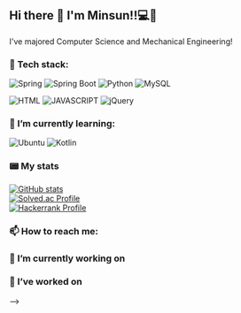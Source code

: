 ## Hi there 👋 I'm Minsun!!💻🚀
I've majored Computer Science and Mechanical Engineering!

<!--
**minisundev/minisundev** is a ✨ _special_ ✨ repository because its `README.md` (this file) appears on your GitHub profile.

Here are some ideas to get you started:

- 🔭 I’m currently working on ...
- 🌱 I’m currently learning ...
- 👯 I’m looking to collaborate on ...
- 🤔 I’m looking for help with ...
- 💬 Ask me about ...
- 📫 How to reach me: ...
- 😄 Pronouns: ...
- ⚡ Fun fact: ...
-->
### 🚀 Tech stack:
![Spring](https://img.shields.io/badge/Spring-6DB33F?style=for-the-badge&logo=Spring&logoColor=white)
![Spring Boot](https://img.shields.io/badge/SpringBoot-6DB33F?style=for-the-badge&logo=SpringBoot&logoColor=white)
![Python](https://img.shields.io/badge/Python-3776AB?style=for-the-badge&logo=Python&logoColor=white)
![MySQL](https://img.shields.io/badge/MySQL-4479A1?style=for-the-badge&logo=MySQL&logoColor=white)
<br>

![HTML](https://img.shields.io/badge/HTML5-E34F26?style=for-the-badge&logo=HTML5&logoColor=white)
![JAVASCRIPT](https://img.shields.io/badge/Javascript-F7DF1E?style=for-the-badge&logo=Javascript&logoColor=white)
![jQuery](https://img.shields.io/badge/jQuery-0769AD?style=for-the-badge&logo=jQuery&logoColor=white)

<!--
<br>
![Hibernate](https://img.shields.io/badge/Hibernate-59666C?style=for-the-badge&logo=Hibernate&logoColor=white)
![Amazon RDS](https://img.shields.io/badge/RDS-527FFF?style=for-the-badge&logo=AmazonRDS&logoColor=white)
![Amazon EC2](https://img.shields.io/badge/EC2-FF9900?style=for-the-badge&logo=AmazonEC2&logoColor=white)
-->


### 🌱 I’m currently learning:
<!--
<br>
![Docker](https://img.shields.io/badge/Docker-2496ED?style=for-the-badge&logo=Docker&logoColor=white)
![Github Actions](https://img.shields.io/badge/GithubActions-2088FF?style=for-the-badge&logo=GithubActions&logoColor=white)
![Redis](https://img.shields.io/badge/Redis-DC382D?style=for-the-badge&logo=Redis&logoColor=white)
![ElasticSearch](https://img.shields.io/badge/ElasticSearch-005571?style=for-the-badge&logo=ElasticSerach&logoColor=white)
-->
![Ubuntu](https://img.shields.io/badge/Ubuntu-E95420?style=for-the-badge&logo=Ubuntu&logoColor=white)
![Kotlin](https://img.shields.io/badge/Kotlin-7F52FF?style=for-the-badge&logo=Kotlin&logoColor=white)

### 📟 My stats
[![GitHub stats](https://github-readme-stats.vercel.app/api?username=minisundev&theme=vue)](https://github.com/anuraghazra/github-readme-stats)
<br>
[![Solved.ac Profile](http://mazassumnida.wtf/api/v2/generate_badge?boj=minisun)](https://solved.ac/minisun/)
<br>
[![Hackerrank Profile](https://img.shields.io/badge/-Hackerrank-2EC866?style=for-the-badge&logo=HackerRank&logoColor=white)](https://www.hackerrank.com/profile/minisundev)

### 📫 How to reach me:

### 🔭 I’m currently working on

### 📖 I’ve worked on
-->




